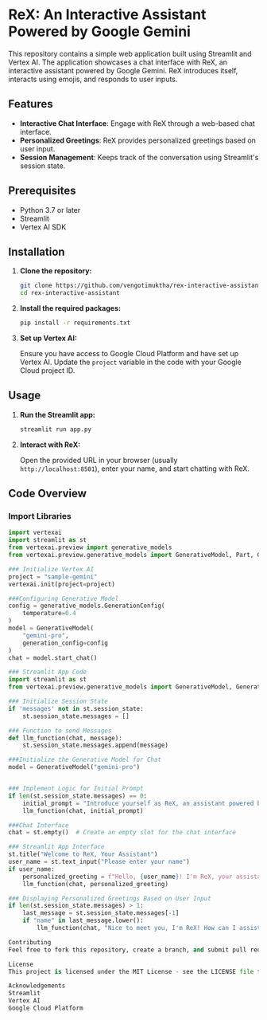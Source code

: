 # ReX: An Interactive Assistant Powered by Google Gemini

This repository contains a simple web application built using Streamlit and Vertex AI. The application showcases a chat interface with ReX, an interactive assistant powered by Google Gemini. ReX introduces itself, interacts using emojis, and responds to user inputs.

## Features

- **Interactive Chat Interface**: Engage with ReX through a web-based chat interface.
- **Personalized Greetings**: ReX provides personalized greetings based on user input.
- **Session Management**: Keeps track of the conversation using Streamlit's session state.

## Prerequisites

- Python 3.7 or later
- Streamlit
- Vertex AI SDK

## Installation

1. **Clone the repository:**

    ```bash
    git clone https://github.com/vengotimuktha/rex-interactive-assistant.git
    cd rex-interactive-assistant
    ```

2. **Install the required packages:**

    ```bash
    pip install -r requirements.txt
    ```

3. **Set up Vertex AI:**

    Ensure you have access to Google Cloud Platform and have set up Vertex AI. Update the `project` variable in the code with your Google Cloud project ID.

## Usage

1. **Run the Streamlit app:**

    ```bash
    streamlit run app.py
    ```

2. **Interact with ReX:**

    Open the provided URL in your browser (usually `http://localhost:8501`), enter your name, and start chatting with ReX.

## Code Overview

### Import Libraries

```python
import vertexai
import streamlit as st
from vertexai.preview import generative_models
from vertexai.preview.generative_models import GenerativeModel, Part, Content, ChatSession

### Initialize Vertex AI
project = "sample-gemini"
vertexai.init(project=project)

###Configuring Generative Model
config = generative_models.GenerationConfig(
    temperature=0.4
)
model = GenerativeModel(
    "gemini-pro",
    generation_config=config
)
chat = model.start_chat()

### Streamlit App Code
import streamlit as st
from vertexai.preview.generative_models import GenerativeModel, GenerationConfig

### Initialize Session State
if 'messages' not in st.session_state:
    st.session_state.messages = []

### Function to send Messages
def llm_function(chat, message):
    st.session_state.messages.append(message)

###Initialize the Generative Model for Chat
model = GenerativeModel("gemini-pro")


### Implement Logic for Initial Prompt
if len(st.session_state.messages) == 0:
    initial_prompt = "Introduce yourself as ReX, an assistant powered by Google Gemini. You use emojis to be interactive"
    llm_function(chat, initial_prompt)

###Chat Interface
chat = st.empty()  # Create an empty slot for the chat interface

### Streamlit App Interface
st.title("Welcome to ReX, Your Assistant")
user_name = st.text_input("Please enter your name")
if user_name:
    personalized_greeting = f"Hello, {user_name}! I'm ReX, your assistant powered by Google Gemini. 😊"
    llm_function(chat, personalized_greeting)

### Displaying Personalized Greetings Based on User Input
if len(st.session_state.messages) > 1:
    last_message = st.session_state.messages[-1]
    if "name" in last_message.lower():
        llm_function(chat, "Nice to meet you, I'm ReX! How can I assist you today?")

Contributing
Feel free to fork this repository, create a branch, and submit pull requests. Any contributions to enhance ReX are welcome!

License
This project is licensed under the MIT License - see the LICENSE file for details.

Acknowledgements
Streamlit
Vertex AI
Google Cloud Platform


